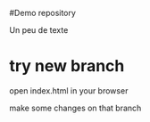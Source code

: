 #Demo repository

Un peu de texte

# try new branch

open index.html in your browser

make some changes on that branch